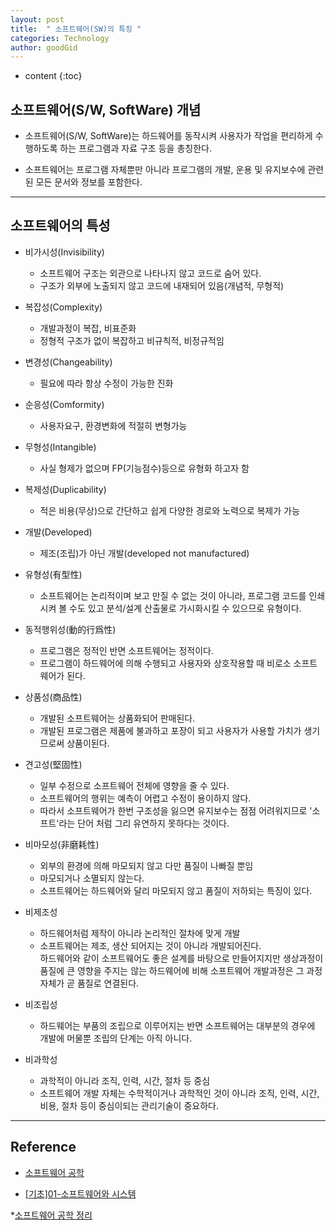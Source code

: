 ```yaml
---
layout: post
title:  " 소프트웨어(SW)의 특징 "
categories: Technology
author: goodGid
---
```

* content
{:toc}

## 소프트웨어(S/W, SoftWare) 개념

* 소프트웨어(S/W, SoftWare)는 하드웨어를 동작시켜 사용자가 작업을 편리하게 수행하도록 하는 프로그램과 자료 구조 등을 총칭한다.
 
* 소프트웨어는 프로그램 자체뿐만 아니라 프로그램의 개발, 운용 및 유지보수에 관련된 모든 문서와 정보를 포함한다.










---

## 소프트웨어의 특성

* 비가시성(Invisibility) 
    - 소프트웨어 구조는 외관으로 나타나지 않고 코드로 숨어 있다.
    - 구조가 외부에 노출되지 않고 코드에 내재되어 있음(개념적, 무형적)

* 복잡성(Complexity) 
    - 개발과정이 복잡, 비표준화
    - 정형적 구조가 없이 복잡하고 비규칙적, 비정규적임

* 변경성(Changeability) 
    - 필요에 따라 항상 수정이 가능한 진화

* 순응성(Comformity) 
    - 사용자요구, 환경변화에 적절히 변형가능

* 무형성(Intangible) 
    - 사실 형제가 없으며 FP(기능점수)등으로 유형화 하고자 함

* 복제성(Duplicability) 
    - 적은 비용(무상)으로 간단하고 쉽게 다양한 경로와 노력으로 복제가 가능

* 개발(Developed) 
    - 제조(조립)가 아닌 개발(developed not manufactured)

* 유형성(有型性) 
    - 소프트웨어는 논리적이며 보고 만질 수 없는 것이 아니라, 프로그램 코드를 인쇄시켜 볼 수도 있고 분석/설계 산출물로 가시화시킬 수 있으므로 유형이다.

* 동적행위성(動的行爲性) 
    - 프로그램은 정적인 반면 소프트웨어는 정적이다. 
    - 프로그램이 하드웨어에 의해 수행되고 사용자와 상호작용할 때 비로소 소프트웨어가 된다.

* 상품성(商品性) 
    - 개발된 소프트웨어는 상품화되어 판매된다.
    - 개발된 프로그램은 제품에 불과하고 포장이 되고 사용자가 사용할 가치가 생기므로써 상품이된다.

* 견고성(堅固性) 
    - 일부 수정으로 소프트웨어 전체에 영향을 줄 수 있다.
    - 소프트웨어의 행위는 예측이 어렵고 수정이 용이하지 않다. 
    - 따라서 소프트웨어가 한번 구조성을 잃으면 유지보수는 점점 어려워지므로 '소프트'라는 단어 처럼 그리 유연하지 못하다는 것이다.

* 비마모성(非磨耗性) 
    - 외부의 환경에 의해 마모되지 않고 다만 품질이 나빠질 뿐임
    - 마모되거나 소멸되지 않는다.
    - 소프트웨어는 하드웨어와 달리 마모되지 않고 품질이 저하되는 특징이 있다.

* 비제조성 
    - 하드웨어처럼 제작이 아니라 논리적인 절차에 맞게 개발
    - 소프트웨어는 제조, 생산 되어지는 것이 아니라 개발되어진다. <br> 하드웨어와 같이 소프트웨어도 좋은 설계를 바탕으로 만들어지지만 생상과정이 품질에 큰 영향을 주지는 않는 하드웨어에 비해 소프트웨어 개발과정은 그 과정 자체가 곧 품질로 연결된다.

* 비조립성
    - 하드웨어는 부품의 조립으로 이루어지는 반면 소프트웨어는 대부분의 경우에 개발에 머물뿐 조립의 단계는 아직 아니다.

* 비과학성 
    - 과학적이 아니라 조직, 인력, 시간, 절차 등 중심
    - 소프트웨어 개발 자체는 수학적이거나 과학적인 것이 아니라 조직, 인력, 시간, 비용, 절차 등이 중심이되는 관리기술이 중요하다.






---

## Reference

* [소프트웨어 공학 ](http://blog.daum.net/techmail/2)

* [[기초]01-소프트웨어와 시스템](http://yimma.tistory.com/90)

*[소프트웨어 공학 정리](https://gracefullight.github.io/2017/02/12/%EC%86%8C%ED%94%84%ED%8A%B8%EC%9B%A8%EC%96%B4-%EA%B3%B5%ED%95%99-%EC%A0%95%EB%A6%AC/)